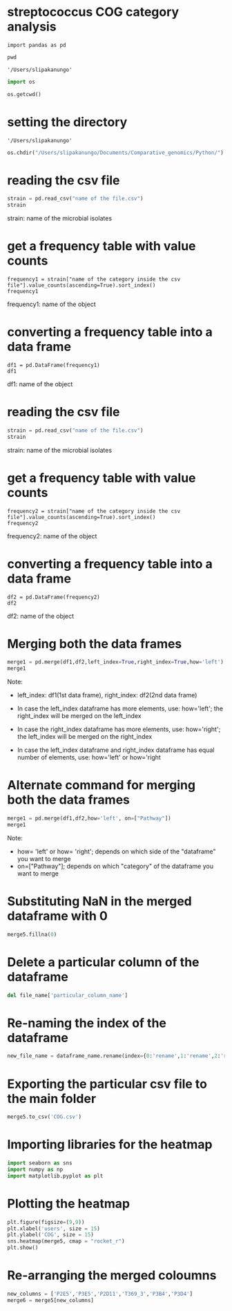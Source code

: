 # streptococcus COG category analysis
```
import pandas as pd
```

                     

```python
pwd
```




    '/Users/slipakanungo'




```python
import os
```


```python
os.getcwd()
```



# setting the directory

    '/Users/slipakanungo'




```python
os.chdir("/Users/slipakanungo/Documents/Comparative_genomics/Python/")
```
# reading the csv file

```python
strain = pd.read_csv("name of the file.csv")
strain
```
strain: name of the microbial isolates

# get a frequency table with value counts
```
frequency1 = strain["name of the category inside the csv file"].value_counts(ascending=True).sort_index()
frequency1
```
frequency1: name of the object

# converting a frequency table into a data frame
```
df1 = pd.DataFrame(frequency1)
df1
```
df1: name of the object


# reading the csv file

```python
strain = pd.read_csv("name of the file.csv")
strain
```
strain: name of the microbial isolates


# get a frequency table with value counts

```
frequency2 = strain["name of the category inside the csv file"].value_counts(ascending=True).sort_index()
frequency2
```
frequency2: name of the object

# converting a frequency table into a data frame

```
df2 = pd.DataFrame(frequency2)
df2
```
df2: name of the object


# Merging both the data frames

```python
merge1 = pd.merge(df1,df2,left_index=True,right_index=True,how='left')
merge1
```
Note:

* left_index: df1(1st data frame), right_index: df2(2nd data frame) 

* In case the left_index dataframe has more elements, use:
how='left'; the right_index will be merged on the left_index

* In case the right_index dataframe has more elements, use:
how='right'; the left_index will be merged on the right_index

* In case the left_index dataframe and right_index dataframe has equal number of elements, use:
how='left' or how='right

# Alternate command for merging both the data frames

```python
merge1 = pd.merge(df1,df2,how='left', on=["Pathway"])
merge1
```
Note:

* how= 'left' or how= 'right'; depends on which side of the "dataframe" you want to merge
* on=["Pathway"]; depends on which "category" of the dataframe you want to merge

# Substituting NaN in the merged dataframe with 0

```python
merge5.fillna(0)
```

# Delete a particular column of the dataframe

```python
del file_name['particular_column_name']
```

# Re-naming the index of the dataframe

```python
new_file_name = dataframe_name.rename(index={0:'rename',1:'rename',2:'rename',3:'rename',4:'rename',5:'rename'})
```

# Exporting the particular csv file to the main folder

```python
merge5.to_csv('COG.csv')
```
# Importing libraries for the heatmap

```python
import seaborn as sns
import numpy as np
import matplotlib.pyplot as plt
```

# Plotting the heatmap

```python
plt.figure(figsize=(9,9))
plt.xlabel('users', size = 15)
plt.ylabel('COG', size = 15)
sns.heatmap(merge5, cmap = "rocket_r")
plt.show()
```
    

# Re-arranging the merged coloumns

```python
new_columns = ['P2E5','P3E5','P2D11','T369_3','P3B4','P3D4']
merge6 = merge5[new_columns]
```








